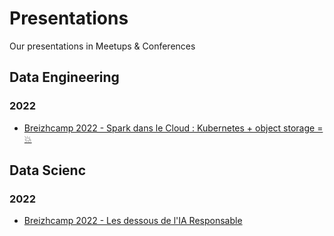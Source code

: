 # Presentations
Our presentations in Meetups &amp; Conferences

## Data Engineering
### 2022
- [Breizhcamp 2022 - Spark dans le Cloud : Kubernetes + object storage = :boom:](https://github.com/hymaia/presentations/blob/main/Spark%20dans%20le%20cloud%20Kubernetes%20%2B%20object%20storage%20%3D%20%F0%9F%92%A5.pdf)

## Data Scienc
### 2022
- [Breizhcamp 2022 - Les dessous de l'IA Responsable](https://github.com/hymaia/presentations/blob/main/Les%20Dessous%20de%20l'IA%20Responsable.pdf)
